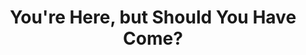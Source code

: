 ---
templateKey: index-page
title: "You're Here, but Should You Have Come? "
heading: dfdfd
subheading: "Why Don't You Read and Find Out? "
mainpitch:
  title: "Current Project: Epic Fantasy: Kabakra"
  description: >-
    I wanted to try an anime style tournament arc in a standalone fantasy book. 

    Updated Mondays.
intro:
  blurbs:
    - text: dfsdfsd
      image: /img/blog-index.jpg
  heading: A Little About Me
  description: "\n"
contact:
  heading: Get in Touch
  description: You should get in touch with me
image: /img/blog-index.jpg
description: dfdd
---